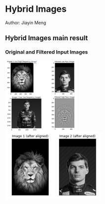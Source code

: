 # Hybrid Images
Author: Jiayin Meng

## Hybrid Images main result
### Original and Filtered Input Images
<img src = "./assets/main_result_1.png" style = "zoom: 25%">
<img src = "./assets/main_result_2.png" style = "zoom: 50%">
